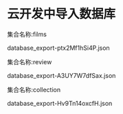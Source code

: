 # 云开发中导入数据库

集合名称:films

database_export-ptx2Mf1hSi4P.json

集合名称:review

database_export-A3UY7W7dfSax.json

集合名称:collection

database_export-Hv9Tn14oxcfH.json



